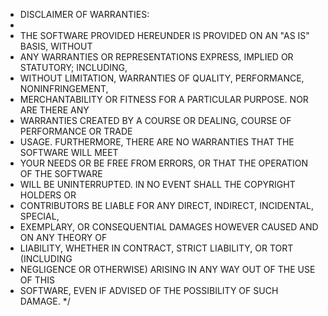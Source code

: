  * DISCLAIMER OF WARRANTIES:
 *
 * THE SOFTWARE PROVIDED HEREUNDER IS PROVIDED ON AN "AS IS" BASIS, WITHOUT
 * ANY WARRANTIES OR REPRESENTATIONS EXPRESS, IMPLIED OR STATUTORY; INCLUDING,
 * WITHOUT LIMITATION, WARRANTIES OF QUALITY, PERFORMANCE, NONINFRINGEMENT,
 * MERCHANTABILITY OR FITNESS FOR A PARTICULAR PURPOSE.  NOR ARE THERE ANY
 * WARRANTIES CREATED BY A COURSE OR DEALING, COURSE OF PERFORMANCE OR TRADE
 * USAGE.  FURTHERMORE, THERE ARE NO WARRANTIES THAT THE SOFTWARE WILL MEET
 * YOUR NEEDS OR BE FREE FROM ERRORS, OR THAT THE OPERATION OF THE SOFTWARE
 * WILL BE UNINTERRUPTED.  IN NO EVENT SHALL THE COPYRIGHT HOLDERS OR
 * CONTRIBUTORS BE LIABLE FOR ANY DIRECT, INDIRECT, INCIDENTAL, SPECIAL,
 * EXEMPLARY, OR CONSEQUENTIAL DAMAGES HOWEVER CAUSED AND ON ANY THEORY OF
 * LIABILITY, WHETHER IN CONTRACT, STRICT LIABILITY, OR TORT (INCLUDING
 * NEGLIGENCE OR OTHERWISE) ARISING IN ANY WAY OUT OF THE USE OF THIS
 * SOFTWARE, EVEN IF ADVISED OF THE POSSIBILITY OF SUCH DAMAGE.
 */
